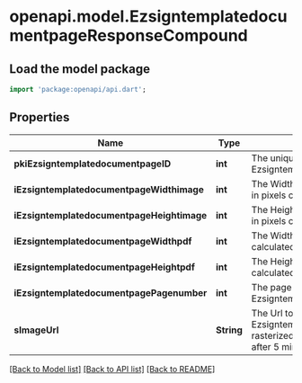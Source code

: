 # openapi.model.EzsigntemplatedocumentpageResponseCompound

## Load the model package
```dart
import 'package:openapi/api.dart';
```

## Properties
Name | Type | Description | Notes
------------ | ------------- | ------------- | -------------
**pkiEzsigntemplatedocumentpageID** | **int** | The unique ID of the Ezsigntemplatedocumentpage | 
**iEzsigntemplatedocumentpageWidthimage** | **int** | The Width of the page's image in pixels calculated at 100 DPI | 
**iEzsigntemplatedocumentpageHeightimage** | **int** | The Height of the page's image in pixels calculated at 100 DPI | 
**iEzsigntemplatedocumentpageWidthpdf** | **int** | The Width of the page in points calculated at 72 DPI | 
**iEzsigntemplatedocumentpageHeightpdf** | **int** | The Height of the page in points calculated at 72 DPI | 
**iEzsigntemplatedocumentpagePagenumber** | **int** | The page number in the Ezsigntemplatedocument | 
**sImageUrl** | **String** | The Url to the Ezsigntemplatedocumentpage's rasterized image.  Url will expire after 5 minutes. | 

[[Back to Model list]](../README.md#documentation-for-models) [[Back to API list]](../README.md#documentation-for-api-endpoints) [[Back to README]](../README.md)


